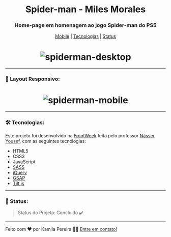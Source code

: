 <h1 align="center">Spider-man - Miles Morales</h1>

<h3 align="center">Home-page em homenagem ao jogo Spider-man do PS5</h3>

<p align="center"><a href="#mobile">Mobile</a> | <a href="#tecnologias">Tecnologias</a> | <a href="#status">Status</a></p>

<h1 align="center"><img alt="spiderman-desktop" src="https://github.com/kahpereira/spiderman/blob/main/img/screenshots/video-page.gif" /></h1>

---

<a id="mobile"></a>
### 📱 Layout Responsivo:
<h1 align="center"><img alt="spiderman-mobile" src="https://github.com/kahpereira/spiderman/blob/main/img/screenshots/video-page2.gif" /></h1>

---

<a id="tecnologias"></a>
### 🛠 Tecnologias:
Este projeto foi desenvolvido na <a href="https://www.youtube.com/hashtag/frontweek">FrontWeek</a> feita pelo professor <a href="https://www.nyousefali.com.br/">Násser Yousef</a>, com as seguintes tecnologias:
- HTML5
- CSS3
- JavaScript
- [SASS](https://sass-lang.com/)
- [jQuery](https://jquery.com/)
- [GSAP](https://cdnjs.com/libraries/gsap/2.1.3)
- [Tilt.js](https://gijsroge.github.io/tilt.js/)

---

<a id="status"></a>
### 🚀 Status:
> Status do Projeto: Concluido :heavy_check_mark:

---

Feito com ❤️ por Kamila Pereira 👋🏼 <a href="https://www.linkedin.com/in/kamila-pereira/">Entre em contato!</a>
